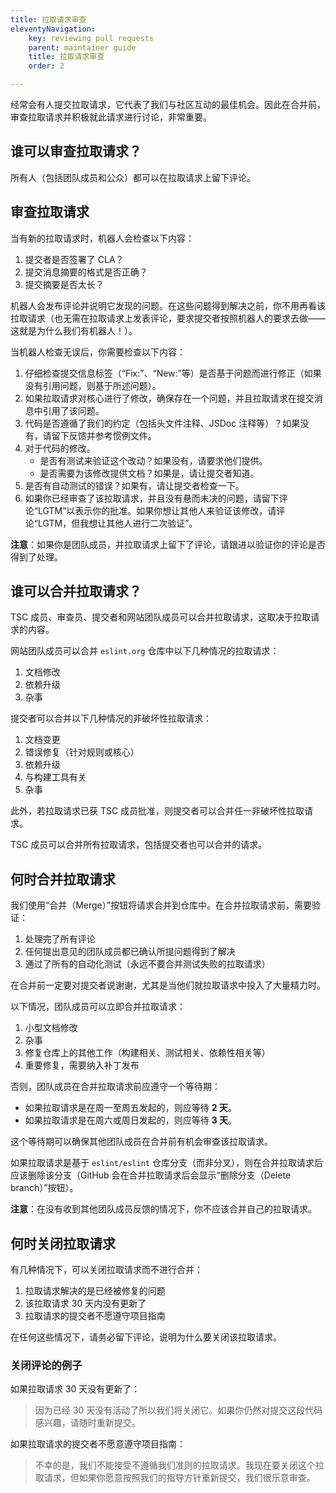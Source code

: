 ```yaml
---
title: 拉取请求审查
eleventyNavigation:
    key: reviewing pull requests
    parent: maintainer guide 
    title: 拉取请求审查
    order: 2

---
```


经常会有人提交拉取请求，它代表了我们与社区互动的最佳机会。因此在合并前，审查拉取请求并积极就此请求进行讨论，非常重要。

## 谁可以审查拉取请求？

所有人（包括团队成员和公众）都可以在拉取请求上留下评论。

## 审查拉取请求

当有新的拉取请求时，机器人会检查以下内容：

1. 提交者是否签署了 CLA？
1. 提交消息摘要的格式是否正确？
1. 提交摘要是否太长？

机器人会发布评论并说明它发现的问题。在这些问题得到解决之前，你不用再看该拉取请求（也无需在拉取请求上发表评论，要求提交者按照机器人的要求去做——这就是为什么我们有机器人！）。

当机器人检查无误后，你需要检查以下内容：

1. 仔细检查提交信息标签（“Fix:”、“New:”等）是否基于问题而进行修正（如果没有引用问题，则基于所述问题）。
1. 如果拉取请求对核心进行了修改，确保存在一个问题，并且拉取请求在提交消息中引用了该问题。
1. 代码是否遵循了我们的约定（包括头文件注释、JSDoc 注释等）？如果没有，请留下反馈并参考惯例文件。
1. 对于代码的修改。
    * 是否有测试来验证这个改动？如果没有，请要求他们提供。
    * 是否需要为该修改提供文档？如果是，请让提交者知道。
1. 是否有自动测试的错误？如果有，请让提交者检查一下。
1. 如果你已经审查了该拉取请求，并且没有悬而未决的问题，请留下评论“LGTM”以表示你的批准。如果你想让其他人来验证该修改，请评论“LGTM，但我想让其他人进行二次验证”。

**注意**：如果你是团队成员，并拉取请求上留下了评论，请跟进以验证你的评论是否得到了处理。

## 谁可以合并拉取请求？

TSC 成员、审查员、提交者和网站团队成员可以合并拉取请求，这取决于拉取请求的内容。

网站团队成员可以合并 `eslint.org` 仓库中以下几种情况的拉取请求：

1. 文档修改
1. 依赖升级
1. 杂事

提交者可以合并以下几种情况的非破坏性拉取请求：

1. 文档变更
1. 错误修复（针对规则或核心）
1. 依赖升级
1. 与构建工具有关
1. 杂事

此外，若拉取请求已获 TSC 成员批准，则提交者可以合并任一非破坏性拉取请求。

TSC 成员可以合并所有拉取请求，包括提交者也可以合并的请求。

## 何时合并拉取请求

我们使用“合并（Merge）”按钮将请求合并到仓库中。在合并拉取请求前，需要验证：

1. 处理完了所有评论
1. 任何提出意见的团队成员都已确认所提问题得到了解决
1. 通过了所有的自动化测试（永远不要合并测试失败的拉取请求）

在合并前一定要对提交者说谢谢，尤其是当他们就拉取请求中投入了大量精力时。

以下情况，团队成员可以立即合并拉取请求：

1. 小型文档修改
1. 杂事
1. 修复仓库上的其他工作（构建相关、测试相关、依赖性相关等）
1. 重要修复，需要纳入补丁发布

否则，团队成员在合并拉取请求前应遵守一个等待期：

* 如果拉取请求是在周一至周五发起的，则应等待 **2 天**。
* 如果拉取请求是在周六或周日发起的，则应等待 **3 天**。

这个等待期可以确保其他团队成员在合并前有机会审查该拉取请求。

如果拉取请求是基于 `eslint/eslint` 仓库分支（而非分叉），则在合并拉取请求后应该删除该分支（GitHub 会在合并拉取请求后会显示“删除分支（Delete branch）”按钮）。

**注意**：在没有收到其他团队成员反馈的情况下，你不应该合并自己的拉取请求。

## 何时关闭拉取请求

有几种情况下，可以关闭拉取请求而不进行合并：

1. 拉取请求解决的是已经被修复的问题
1. 该拉取请求 30 天内没有更新了
1. 拉取请求的提交者不愿遵守项目指南

在任何这些情况下，请务必留下评论，说明为什么要关闭该拉取请求。

### 关闭评论的例子

如果拉取请求 30 天没有更新了：

> 因为已经 30 天没有活动了所以我们将关闭它。如果你仍然对提交这段代码感兴趣，请随时重新提交。

如果拉取请求的提交者不愿意遵守项目指南：

> 不幸的是，我们不能接受不遵循我们准则的拉取请求。我现在要关闭这个拉取请求，但如果你愿意按照我们的指导方针重新提交，我们很乐意审查。
